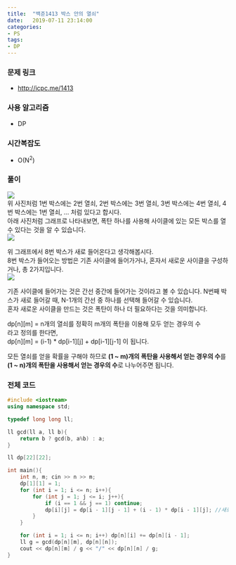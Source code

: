 ```yaml
---
title:  "백준1413 박스 안의 열쇠"
date:   2019-07-11 23:14:00
categories:
- PS
tags:
- DP
---
```


### 문제 링크
* http://icpc.me/1413

### 사용 알고리즘
* DP

### 시간복잡도
* O(N<sup>2</sup>)

### 풀이
<img src = "https://i.imgur.com/T3yevPp.png"><Br>
위 사진처럼 1번 박스에는 2번 열쇠, 2번 박스에는 3번 열쇠, 3번 박스에는 4번 열쇠, 4번 박스에는 1번 열쇠, ... 처럼 있다고 합시다.<br>
아래 사진처럼 그래프로 나타내보면, 폭탄 하나를 사용해 사이클에 있는 모든 박스를 열 수 있다는 것을 알 수 있습니다.<br>
<img src = "https://i.imgur.com/eOzppbA.png">

위 그래프에서 8번 박스가 새로 들어온다고 생각해봅시다.<br>
8번 박스가 들어오는 방법은 기존 사이클에 들어가거나, 혼자서 새로운 사이클을 구성하거나, 총 2가지입니다.<br>
<img src = "https://i.imgur.com/1Puf0Tm.png">

기존 사이클에 들어가는 것은 간선 중간에 들어가는 것이라고 볼 수 있습니다. N번째 박스가 새로 들어갈 때, N-1개의 간선 중 하나를 선택해 들어갈 수 있습니다.<br>
혼자 새로운 사이클을 만드는 것은 폭탄이 하나 더 필요하다는 것을 의미합니다.

dp[n][m] = n개의 열쇠를 정확히 m개의 폭탄을 이용해 모두 얻는 경우의 수<br>
라고 정의를 한다면,<br>
dp[n][m] = (i-1) * dp[i-1][j] + dp[i-1][j-1] 이 됩니다.

모든 열쇠를 얻을 확률을 구해야 하므로 **(1 ~ m)개의 폭탄을 사용해서 얻는 경우의 수**를 **(1 ~ n)개의 폭탄을 사용해서 얻는 경우의 수**로 나누어주면 됩니다.

### 전체 코드
```cpp
#include <iostream>
using namespace std;

typedef long long ll;

ll gcd(ll a, ll b){
	return b ? gcd(b, a%b) : a;
}

ll dp[22][22];

int main(){
	int n, m; cin >> n >> m;
	dp[1][1] = 1;
	for (int i = 1; i <= n; i++){
		for (int j = 1; j <= i; j++){
			if (i == 1 && j == 1) continue;
			dp[i][j] = dp[i - 1][j - 1] + (i - 1) * dp[i - 1][j]; //새로운 사이클에 끼는 경우 + 기존 사이클에 끼는 경우
		}
	}

	for (int i = 1; i <= n; i++) dp[n][i] += dp[n][i - 1];
	ll g = gcd(dp[n][m], dp[n][n]);
	cout << dp[n][m] / g << "/" << dp[n][n] / g;
}
```
